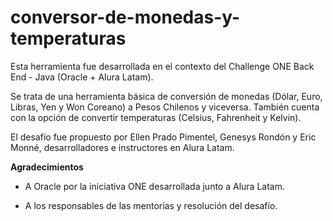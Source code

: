 # conversor-de-monedas-y-temperaturas

Esta herramienta fue desarrollada en el contexto del Challenge ONE Back End - Java (Oracle + Alura Latam).

Se trata de una herramienta básica de conversión de monedas (Dólar, Euro, Libras, Yen y Won Coreano) a Pesos Chilenos y viceversa. También cuenta con la opción de convertir temperaturas (Celsius, Fahrenheit y Kelvin).

El desafío fue propuesto por Ellen Prado Pimentel, Genesys Rondón y Eric Monné, desarrolladores e instructores en Alura Latam.

<strong>Agradecimientos</strong>

- A Oracle por la iniciativa ONE desarrollada junto a Alura Latam.

- A los responsables de las mentorías y resolución del desafío.
